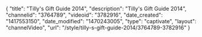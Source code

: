 {
    "title": "Tilly's Gift Guide 2014",
    "description": "Tilly's Gift Guide 2014",
    "channelid": "3764789",
    "videoid": "3782916",
    "date_created": "1417553150",
    "date_modified": "1470243005",
    "type": "captivate",
    "layout": "channelVideo",
    "url": "\/style\/tilly-s-gift-guide-2014\/3764789-3782916"
}